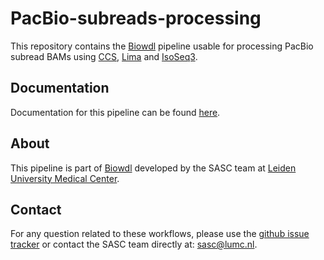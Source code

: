# PacBio-subreads-processing

This repository contains the [Biowdl](https://github.com/biowdl) pipeline usable
for processing PacBio subread BAMs
using [CCS](https://github.com/PacificBiosciences/ccs),
[Lima](https://github.com/PacificBiosciences/barcoding) and
[IsoSeq3](https://github.com/PacificBiosciences/IsoSeq).

## Documentation

Documentation for this pipeline can be
found [here](https://biowdl.github.io/PacBio-subreads-processing).

## About
This pipeline is part of [Biowdl](https://github.com/biowdl) developed by the
SASC team at [Leiden University Medical Center](https://www.lumc.nl/).

## Contact
<p>
  <!-- Obscure e-mail address for spammers -->
For any question related to these workflows, please use the
<a href="https://github.com/biowdl/sequence-classification/issues">github issue tracker</a>
or contact the SASC team directly at: 
<a href="&#109;&#97;&#105;&#108;&#116;&#111;&#58;&#115;&#97;&#115;&#99;&#64;&#108;&#117;&#109;&#99;&#46;&#110;&#108;">
&#115;&#97;&#115;&#99;&#64;&#108;&#117;&#109;&#99;&#46;&#110;&#108;</a>.
</p>
